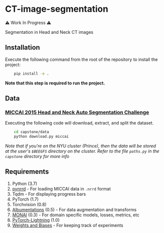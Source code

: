 # CT-image-segmentation

:warning: Work In Progress :warning:

Segmentation in Head and Neck CT images

## Installation

Execute the following command from the root of the repository to install the project:

```bash
    pip install -e .
```

**Note that this step is required to run the project.**

## Data

### [MICCAI 2015 Head and Neck Auto Segmentation Challenge](http://www.imagenglab.com/wiki/mediawiki/index.php?title=2015_MICCAI_Challenge)

Executing the following code will download, extract, and split the dataset.

```bash
    cd capstone/data
    python download.py miccai
```

*Note that if you're on the NYU cluster (Prince), then the data will be stored at the user's `$BEEGFS` directory on the cluster.*
*Refer to the file `paths.py` in the `capstone` directory for more info*

## Requirements

1. Python (3.7)
2. [pynrrd](https://github.com/mhe/pynrrd) - For loading MICCAI data in `.nrrd` format
3. Tqdm - For displaying progress bars
4. PyTorch (1.7)
5. Torchvision (0.8)
6. [Albumentations](https://github.com/albumentations-team/albumentations) (0.5) - For data augmentation and transforms
7. [MONAI](https://github.com/Project-MONAI/MONAI) (0.3) - For domain specific models, losses, metrics, etc
8. [PyTorch-Lightning](https://github.com/PyTorchLightning/pytorch-lightning) (1.0)
9. [Weights and Biases](https://github.com/wandb/client) - For keeping track of experiments
